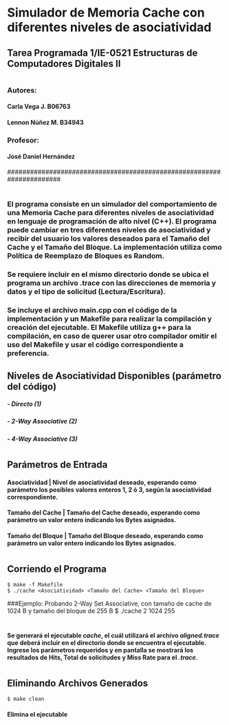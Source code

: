 # Simulador de Memoria Cache con diferentes niveles de asociatividad
## Tarea Programada 1/IE-0521 Estructuras de Computadores Digitales II
#
### Autores:
####         Carla Vega J.    B06763
####         Lennon Núñez M.  B34943
### Profesor: 
####   José Daniel Hernández
######################################################################
#
### El programa consiste en un simulador del comportamiento de una Memoria Cache para diferentes niveles de asociatividad en lenguaje de programación de alto nivel (C++). El programa puede cambiar en tres diferentes niveles de asociatividad y recibir del usuario los valores deseados para el Tamaño del Cache y el Tamaño del Bloque. La implementación utiliza como Política de Reemplazo de Bloques es Random.
### Se requiere incluir en el mismo directorio donde se ubica el programa un archivo .trace con las direcciones de memoria y datos y el tipo de solicitud (Lectura/Escritura). 
### Se incluye el archivo main.cpp con el código de la implementación y un Makefile para realizar la compilación y creación del ejecutable. El Makefile utiliza g++ para la compilación, en caso de querer usar otro compilador omitir el uso del Makefile y usar el código correspondiente a preferencia.

## Niveles de Asociatividad Disponibles (parámetro del código)
#####           - Directo (*1*)
#####           - 2-Way Associative (*2*)
#####           - 4-Way Associative (*3*)
# 
## Parámetros de Entrada 
####   Asociatividad | Nivel de asociatividad deseado, esperando como parámetro los posibles valores enteros 1, 2 ó 3, según la asociatividad correspondiente.
####   Tamaño del Cache | Tamaño del Cache deseado, esperando como parámetro un valor entero indicando los Bytes asignados.
####   Tamaño del Bloque | Tamaño del Bloque deseado, esperando como parámetro un valor entero indicando los Bytes asignados.
#
## Corriendo el Programa
    $ make -f Makefile
    $ ./cache <Asociatividad> <Tamaño del Cache> <Tamaño del Bloque>
    
###Ejemplo: Probando 2-Way Set Associative, con tamaño de cache de 1024 B y tamaño del bloque de 255 B
    $ ./cache 2 1024 255
#
#### Se generará el ejecutable *cache*, el cuál utilizará el archivo *aligned.trace* que deberá incluir en el directorio donde se encuentra el ejecutable. Ingrese los parámetros requeridos y en pantalla se mostrará los resultados de Hits, Total de solicitudes y Miss Rate para el *.trace*. 
#
## Eliminando Archivos Generados
    $ make clean
#### Elimina el ejecutable

